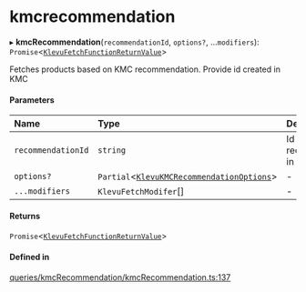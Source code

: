 # kmcrecommendation
      
▸ **kmcRecommendation**(`recommendationId`, `options?`, ...`modifiers`): `Promise`<[`KlevuFetchFunctionReturnValue`](klevufetchfunctionreturnvalue.md)\>

Fetches products based on KMC recommendation. Provide id created in KMC

#### Parameters

| Name | Type | Description |
| :------ | :------ | :------ |
| `recommendationId` | `string` | Id of recommendation in the backend |
| `options?` | `Partial`<[`KlevuKMCRecommendationOptions`](klevukmcrecommendationoptions.md)\> | - |
| `...modifiers` | `KlevuFetchModifer`[] | - |

#### Returns

`Promise`<[`KlevuFetchFunctionReturnValue`](klevufetchfunctionreturnvalue.md)\>

#### Defined in

[queries/kmcRecommendation/kmcRecommendation.ts:137](https://github.com/klevultd/frontend-sdk/blob/1b37b18/packages/klevu-core/src/queries/kmcRecommendation/kmcRecommendation.ts#L137)

